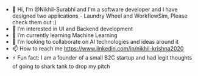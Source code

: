- 👋 Hi, I’m @Nikhil-Surabhi and I'm a software developer and I have designed two applications - Laundry Wheel and WorkflowSim, Please check them out :)
- 👀 I’m interested in UI and Backend development
- 🌱 I’m currently learning Machine Learning
- 💞️ I’m looking to collaborate on AI technologies and ideas around it
- 📫 How to reach me https://www.linkedin.com/in/nikhil-krishna2020
- ⚡ Fun fact: I am a founder of a small B2C startup and had legit thoughts of going to shark tank to drop my pitch
